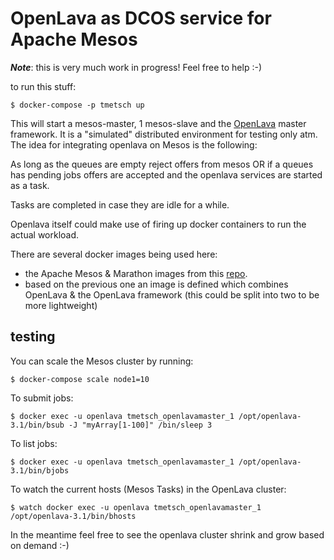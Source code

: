# OpenLava as DCOS service for Apache Mesos

***Note***: this is very much work in progress! Feel free to help :-)

to run this stuff:

    $ docker-compose -p tmetsch up

This will start a mesos-master, 1 mesos-slave and the
[OpenLava](http://openlava.org) master framework. It is a "simulated"
distributed environment for testing only atm. The idea for integrating
openlava on Mesos is the following:

As long as the queues are empty reject offers from mesos OR if a queues has
pending jobs offers are accepted and the openlava services are started as a
task.

Tasks are completed in case they are idle for a while.

Openlava itself could make use of firing up docker containers to run the
actual workload.

There are several docker images being used here:

* the Apache Mesos & Marathon images from  this
 [repo](https://github.com/tmetsch/docker_compose_mesos).
* based on the previous one an image is defined which combines OpenLava & the
OpenLava framework (this could be split into two to be more
lightweight)

## testing

You can scale the Mesos cluster by running:

    $ docker-compose scale node1=10    

To submit jobs:

    $ docker exec -u openlava tmetsch_openlavamaster_1 /opt/openlava-3.1/bin/bsub -J "myArray[1-100]" /bin/sleep 3

To list jobs:

    $ docker exec -u openlava tmetsch_openlavamaster_1 /opt/openlava-3.1/bin/bjobs

To watch the current hosts (Mesos Tasks) in the OpenLava cluster:

    $ watch docker exec -u openlava tmetsch_openlavamaster_1 /opt/openlava-3.1/bin/bhosts

In the meantime feel free to see the openlava cluster shrink and grow based on 
demand :-)

